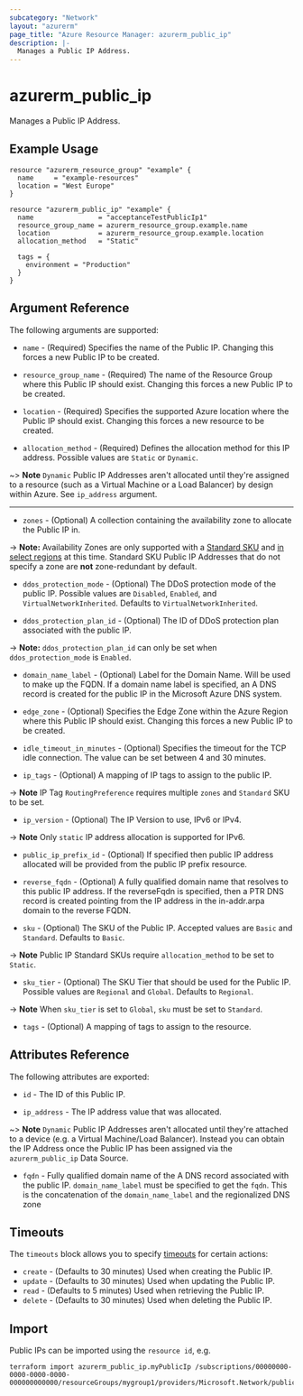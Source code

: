 ```yaml
---
subcategory: "Network"
layout: "azurerm"
page_title: "Azure Resource Manager: azurerm_public_ip"
description: |-
  Manages a Public IP Address.
---
```


# azurerm_public_ip

Manages a Public IP Address.

## Example Usage

```hcl
resource "azurerm_resource_group" "example" {
  name     = "example-resources"
  location = "West Europe"
}

resource "azurerm_public_ip" "example" {
  name                = "acceptanceTestPublicIp1"
  resource_group_name = azurerm_resource_group.example.name
  location            = azurerm_resource_group.example.location
  allocation_method   = "Static"

  tags = {
    environment = "Production"
  }
}
```

## Argument Reference

The following arguments are supported:

* `name` - (Required) Specifies the name of the Public IP. Changing this forces a new Public IP to be created.

* `resource_group_name` - (Required) The name of the Resource Group where this Public IP should exist. Changing this forces a new Public IP to be created.

* `location` - (Required) Specifies the supported Azure location where the Public IP should exist. Changing this forces a new resource to be created.

* `allocation_method` - (Required)  Defines the allocation method for this IP address. Possible values are `Static` or `Dynamic`.

~> **Note** `Dynamic` Public IP Addresses aren't allocated until they're assigned to a resource (such as a Virtual Machine or a Load Balancer) by design within Azure. See `ip_address` argument.

---

* `zones` - (Optional) A collection containing the availability zone to allocate the Public IP in.

-> **Note:** Availability Zones are only supported with a [Standard SKU](https://docs.microsoft.com/azure/virtual-network/virtual-network-ip-addresses-overview-arm#standard) and [in select regions](https://docs.microsoft.com/azure/availability-zones/az-overview) at this time. Standard SKU Public IP Addresses that do not specify a zone are **not** zone-redundant by default.

* `ddos_protection_mode` - (Optional) The DDoS protection mode of the public IP. Possible values are `Disabled`, `Enabled`, and `VirtualNetworkInherited`. Defaults to `VirtualNetworkInherited`.
 
* `ddos_protection_plan_id` - (Optional) The ID of DDoS protection plan associated with the public IP. 

-> **Note:** `ddos_protection_plan_id` can only be set when `ddos_protection_mode` is `Enabled`.

* `domain_name_label` - (Optional) Label for the Domain Name. Will be used to make up the FQDN.  If a domain name label is specified, an A DNS record is created for the public IP in the Microsoft Azure DNS system.

* `edge_zone` - (Optional) Specifies the Edge Zone within the Azure Region where this Public IP should exist. Changing this forces a new Public IP to be created.

* `idle_timeout_in_minutes` - (Optional) Specifies the timeout for the TCP idle connection. The value can be set between 4 and 30 minutes.

* `ip_tags` - (Optional) A mapping of IP tags to assign to the public IP.

-> **Note** IP Tag `RoutingPreference` requires multiple `zones` and `Standard` SKU to be set.

* `ip_version` - (Optional) The IP Version to use, IPv6 or IPv4.

-> **Note** Only `static` IP address allocation is supported for IPv6.

* `public_ip_prefix_id` - (Optional) If specified then public IP address allocated will be provided from the public IP prefix resource.

* `reverse_fqdn` - (Optional) A fully qualified domain name that resolves to this public IP address. If the reverseFqdn is specified, then a PTR DNS record is created pointing from the IP address in the in-addr.arpa domain to the reverse FQDN.

* `sku` - (Optional) The SKU of the Public IP. Accepted values are `Basic` and `Standard`. Defaults to `Basic`.

-> **Note** Public IP Standard SKUs require `allocation_method` to be set to `Static`.

* `sku_tier` - (Optional) The SKU Tier that should be used for the Public IP. Possible values are `Regional` and `Global`. Defaults to `Regional`.

-> **Note** When `sku_tier` is set to `Global`, `sku` must be set to `Standard`.

* `tags` - (Optional) A mapping of tags to assign to the resource.

## Attributes Reference

The following attributes are exported:

* `id` - The ID of this Public IP.

* `ip_address` - The IP address value that was allocated.

~> **Note** `Dynamic` Public IP Addresses aren't allocated until they're attached to a device (e.g. a Virtual Machine/Load Balancer). Instead you can obtain the IP Address once the Public IP has been assigned via the `azurerm_public_ip` Data Source.

* `fqdn` - Fully qualified domain name of the A DNS record associated with the public IP. `domain_name_label` must be specified to get the `fqdn`. This is the concatenation of the `domain_name_label` and the regionalized DNS zone

## Timeouts

The `timeouts` block allows you to specify [timeouts](https://www.terraform.io/language/resources/syntax#operation-timeouts) for certain actions:

* `create` - (Defaults to 30 minutes) Used when creating the Public IP.
* `update` - (Defaults to 30 minutes) Used when updating the Public IP.
* `read` - (Defaults to 5 minutes) Used when retrieving the Public IP.
* `delete` - (Defaults to 30 minutes) Used when deleting the Public IP.

## Import

Public IPs can be imported using the `resource id`, e.g.

```shell
terraform import azurerm_public_ip.myPublicIp /subscriptions/00000000-0000-0000-0000-000000000000/resourceGroups/mygroup1/providers/Microsoft.Network/publicIPAddresses/myPublicIpAddress1
```
